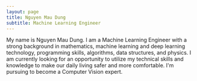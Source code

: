 ```yaml
---
layout: page
title: Nguyen Mau Dung
subtitle: Machine Learning Engineer
---
```


My name is Nguyen Mau Dung. I am a Machine Learning Engineer with a strong background in mathematics, machine learning 
and deep learning technology, programming skills, algorithms, data structures, and physics. I am currently looking for 
an opportunity to utilize my technical skills and knowledge to make our daily living safer and more comfortable. 
I'm pursuing to become a Computer Vision expert.